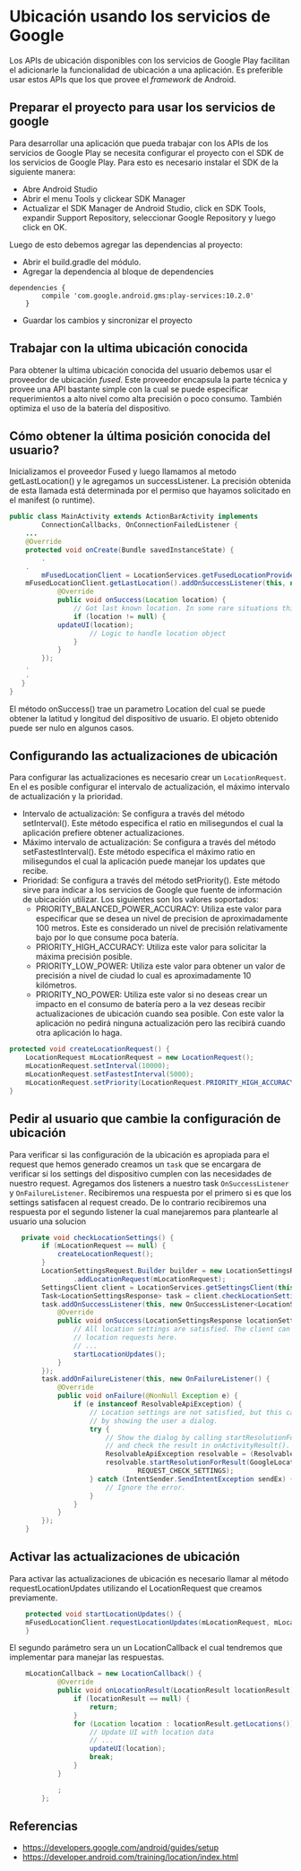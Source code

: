 # Ubicación usando los servicios de Google

Los APIs de ubicación disponibles con los servicios de Google Play facilitan el adicionarle la funcionalidad de ubicación a una aplicación. Es preferible usar estos APIs que los que provee el *framework* de Android.

## Preparar el proyecto para usar los servicios de google
Para desarrollar una aplicación que pueda trabajar con los APIs de los servicios de Google Play se necesita configurar el proyecto con el SDK de los servicios de Google Play. Para esto es necesario instalar el SDK de la siguiente manera:

 - Abre Android Studio
 - Abrir el menu Tools y clickear SDK Manager
 - Actualizar el SDK Manager de Android Studio, click en SDK Tools, expandir Support Repository, seleccionar Google Repository y luego click en OK.

Luego de esto debemos agregar las dependencias al proyecto:

 - Abrir el build.gradle del módulo.
 - Agregar la dependencia al bloque de dependencies
```groovie
dependencies {
        compile 'com.google.android.gms:play-services:10.2.0'
    }
```
 - Guardar los cambios y sincronizar el proyecto

## Trabajar con la ultima ubicación conocida
Para obtener la ultima ubicación conocida del usuario debemos usar el proveedor de ubicación *fused*. Este proveedor encapsula la parte técnica y provee una API bastante simple con la cual se puede especificar requerimientos a alto nivel como alta precisión o poco consumo. También optimiza el uso de la batería del dispositivo.


## Cómo obtener la última posición conocida del usuario?
Inicializamos el proveedor Fused y luego llamamos al metodo getLastLocation() y le agregamos un successListener.
La precisión obtenida de esta llamada está determinada por el permiso que hayamos solicitado en el manifest (o runtime).

```java
public class MainActivity extends ActionBarActivity implements
        ConnectionCallbacks, OnConnectionFailedListener {
    ...
    @Override
    protected void onCreate(Bundle savedInstanceState) {
    	.
	.
        mFusedLocationClient = LocationServices.getFusedLocationProviderClient(this);
	mFusedLocationClient.getLastLocation().addOnSuccessListener(this, new OnSuccessListener<Location>() {
            @Override
            public void onSuccess(Location location) {
                // Got last known location. In some rare situations this can be null.
                if (location != null) {
		    updateUI(location);
                    // Logic to handle location object
                }
            }
        });
	.
	.
   }
}
```
El método onSuccess() trae un parametro Location del cual se puede obtener la latitud y longitud del dispositivo de usuario. El objeto obtenido puede ser nulo en algunos casos.


## Configurando las actualizaciones de ubicación

Para configurar las actualizaciones es necesario crear un `LocationRequest`. En el es posible configurar el intervalo de actualización, el máximo intervalo de actualización y la prioridad.

 - Intervalo de actualización: Se configura a través del método setInterval(). Este método especifica el ratio en milisegundos el cual la aplicación prefiere obtener actualizaciones. 
 - Máximo intervalo de actualización: Se configura a través del método setFastestInterval(). Este método especifica el máximo ratio en milisegundos el cual la aplicación puede manejar los updates que recibe.
 - Prioridad: Se configura a través del método setPriority(). Este método sirve para indicar a los servicios de Google que fuente de información de ubicación utilizar.
Los siguientes son los valores soportados:
	 - PRIORITY_BALANCED_POWER_ACCURACY: Utiliza este valor para especificar que se desea un nivel de precision de aproximadamente 100 metros. Este es considerado un nivel de precisión relativamente bajo por lo que consume poca batería.
	 - PRIORITY_HIGH_ACCURACY: Utiliza este valor para solicitar la máxima precisión posible. 
	 - PRIORITY_LOW_POWER: Utiliza este valor para obtener un valor de precisión a nivel de ciudad lo cual es aproximadamente 10 kilómetros.
	 - PRIORITY_NO_POWER: Utiliza este valor si no deseas crear un impacto en el consumo de batería pero a la vez deseas recibir actualizaciones de ubicación cuando sea posible. Con este valor la aplicación no pedirá ninguna actualización pero las recibirá cuando otra aplicación lo haga.
```java
protected void createLocationRequest() {
    LocationRequest mLocationRequest = new LocationRequest();
    mLocationRequest.setInterval(10000);
    mLocationRequest.setFastestInterval(5000);
    mLocationRequest.setPriority(LocationRequest.PRIORITY_HIGH_ACCURACY);
}
```

## Pedir al usuario que cambie la configuración de ubicación
Para verificar si las configuración de la ubicación es apropiada para el request que hemos generado creamos un `task` que se encargara de verificar si los settings del dispositivo cumplen con las necesidades de nuestro request.
Agregamos dos listeners a nuestro task  `OnSuccessListener` y  `OnFailureListener`. Recibiremos una respuesta por el primero si es que los settings satisfacen al request creado. De lo contrario recibiremos una respuesta por el segundo listener la cual manejaremos para plantearle al usuario una solucion

```java
   private void checkLocationSettings() {
        if (mLocationRequest == null) {
            createLocationRequest();
        }
        LocationSettingsRequest.Builder builder = new LocationSettingsRequest.Builder()
                .addLocationRequest(mLocationRequest);
        SettingsClient client = LocationServices.getSettingsClient(this);
        Task<LocationSettingsResponse> task = client.checkLocationSettings(builder.build());
        task.addOnSuccessListener(this, new OnSuccessListener<LocationSettingsResponse>() {
            @Override
            public void onSuccess(LocationSettingsResponse locationSettingsResponse) {
                // All location settings are satisfied. The client can initialize
                // location requests here.
                // ...
                startLocationUpdates();
            }
        });
        task.addOnFailureListener(this, new OnFailureListener() {
            @Override
            public void onFailure(@NonNull Exception e) {
                if (e instanceof ResolvableApiException) {
                    // Location settings are not satisfied, but this can be fixed
                    // by showing the user a dialog.
                    try {
                        // Show the dialog by calling startResolutionForResult(),
                        // and check the result in onActivityResult().
                        ResolvableApiException resolvable = (ResolvableApiException) e;
                        resolvable.startResolutionForResult(GoogleLocationActivity.this,
                                REQUEST_CHECK_SETTINGS);
                    } catch (IntentSender.SendIntentException sendEx) {
                        // Ignore the error.
                    }
                }
            }
        });
    }
```

## Activar las actualizaciones de ubicación
Para activar las actualizaciones de ubicación es necesario llamar al método requestLocationUpdates utilizando el LocationRequest que creamos previamente.

```java
    protected void startLocationUpdates() {        
	mFusedLocationClient.requestLocationUpdates(mLocationRequest, mLocationCallback, null);
    }
```
El segundo parámetro sera un un LocationCallback el cual tendremos que implementar para manejar las respuestas.

```java
	mLocationCallback = new LocationCallback() {
            @Override
            public void onLocationResult(LocationResult locationResult) {
                if (locationResult == null) {
                    return;
                }
                for (Location location : locationResult.getLocations()) {
                    // Update UI with location data
                    // ...
                    updateUI(location);
                    break;
                }
            }

            ;
        };
```

## Referencias

 - https://developers.google.com/android/guides/setup
 - https://developer.android.com/training/location/index.html
